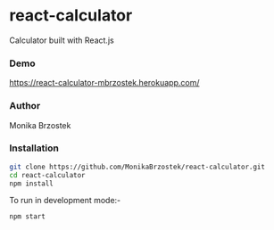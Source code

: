 # react-calculator
Calculator built with React.js


### Demo

https://react-calculator-mbrzostek.herokuapp.com/

### Author

Monika Brzostek


### Installation

```bash
git clone https://github.com/MonikaBrzostek/react-calculator.git
cd react-calculator
npm install
```

To run in development mode:-

```bash
npm start
```

